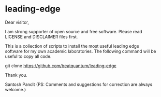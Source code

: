 # leading-edge

Dear visitor,

I am strong supporter of open source and free software. Please read LICENSE and DISCLAIMER files first.

This is a collection of scripts to install the most useful leading edge software for my own academic laboratories. The following command will be useful to copy all code.

git clone https://github.com/beatquantum/leading-edge

Thank you.

Santosh Pandit
(PS: Comments and suggestions for correction are always welcome.)
